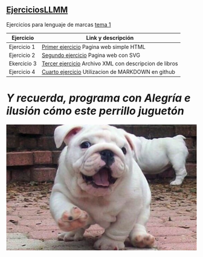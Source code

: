 ## [EjerciciosLLMM](https://github.com/Cayetano11/EjerciciosLLMM)

Ejercicios para lenguaje de marcas  [tema 1](https://github.com/Cayetano11/EjerciciosLLMM/tree/master/Tema1)  

Ejercicio|Link y descripción
---------|------------------
Ejercicio 1|[Primer ejercicio](https://github.com/Cayetano11/EjerciciosLLMM/blob/master/Tema1/primer%20ejercicio.html) Pagina web simple HTML
Ejercicio 2|[Segundo ejercicio](https://github.com/Cayetano11/EjerciciosLLMM/blob/master/Tema1/segundo%20ejercicio%20con%20svg.html) Pagina web con SVG
Ekercicio 3|[Tercer ejercicio](https://github.com/Cayetano11/EjerciciosLLMM/blob/master/Tema1/segundo%20ejercicio%20con%20svg.html) Archivo XML con descripcion de libros
Ejercicio 4| [Cuarto ejercicio](https://github.com/Cayetano11/EjerciciosLLMM/blob/master/Tema1/Ejercicios4.md) Utilizacion de MARKDOWN en github


# ***Y recuerda, programa con Alegría e ilusión cómo este perrillo juguetón***
![perro](https://github.com/Cayetano11/EjerciciosLLMM/blob/master/pero.jpg)
